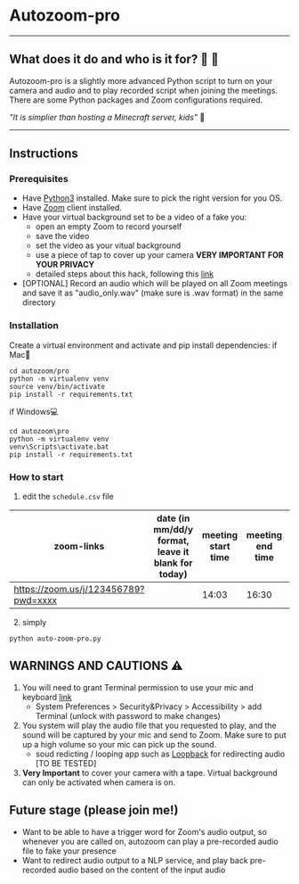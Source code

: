 # Autozoom-pro
--------
## What does it do and who is it for? :cinema: :microphone:

Autozoom-pro is a slightly more advanced Python script to turn on your camera and audio and to play recorded script when joining the meetings. 
There are some Python packages and Zoom configurations required.

*"It is simplier than hosting a Minecraft server, kids"* :boy:

------
## Instructions
### Prerequisites
- Have [Python3](https://www.python.org/downloads/) installed. Make sure to pick the right version for you OS.
- Have [Zoom](https://zoom.us/download) client installed.
- Have your virtual background set to be a video of a fake you:
	- open an empty Zoom to record yourself
	- save the video
	- set the video as your vitual background
	- use a piece of tap to cover up your camera **VERY IMPORTANT FOR YOUR PRIVACY**
	- detailed steps about this hack, following this [link](https://lifehacker.com/how-to-create-a-looping-video-of-yourself-that-attends-1842843207) 
- [OPTIONAL] Record an audio which will be played on all Zoom meetings and save it as "audio_only.wav" (make sure is .wav format) in the same directory 
### Installation
Create a virtual environment and activate and pip install dependencies:
if Mac:apple:
```
cd autozoom/pro
python -m virtualenv venv
source venv/bin/activate
pip install -r requirements.txt
```

if Windows:computer:
```
cd autozoom\pro
python -m virtualenv venv
venv\Scripts\activate.bat
pip install -r requirements.txt
```
### How to start
1. edit the `schedule.csv` file

|zoom-links|	date (in mm/dd/y format, leave it blank for today)|	meeting start time | meeting end time|	video?| audio?|
|------------------------------------|--|--------------------|-----------------|--------|-------|
|https://zoom.us/j/123456789?pwd=xxxx|  |14:03      |16:30                     |n       |   y   |
2. simply 
```
python auto-zoom-pro.py
```

## WARNINGS AND CAUTIONS :warning:
1. You will need to grant Terminal permission to use your mic and keyboard [link](https://pynput.readthedocs.io/en/latest/limitations.html#mac-osx)
	- System Preferences > Security&Privacy > Accessibility  > add Terminal (unlock with password to make changes)
2. You system will play the audio file that you requested to play, and the sound will be captured by your mic and send to Zoom. Make sure to put up a high volume so your mic can pick up the sound. 
	- soud redicting / looping app such as [Loopback](https://rogueamoeba.com/loopback/) for redirecting audio [TO BE TESTED]
3. **Very Important** to cover your camera with a tape. Virtual background can only be activated when camera is on.

## Future stage (please join me!)
- Want to be able to have a trigger word for Zoom's audio output, so whenever you are called on, autozoom can play a pre-recorded audio file to fake your presence
- Want to redirect audio output to a NLP service, and play back pre-recorded audio based on the content of the input audio

